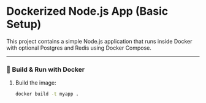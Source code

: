 # Dockerized Node.js App (Basic Setup)

This project contains a simple Node.js application that runs inside Docker with optional Postgres and Redis using Docker Compose.  

---

### 🔧 Build & Run with Docker
1. Build the image:
   ```bash
   docker build -t myapp .
